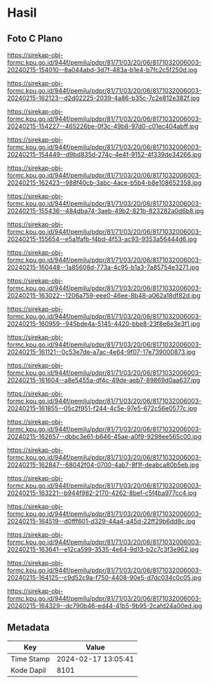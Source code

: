 # Hasil

## Foto C Plano

https://sirekap-obj-formc.kpu.go.id/944f/pemilu/pdpr/81/71/03/20/06/8171032006003-20240215-154010--8a044abd-3d7f-483a-b1e4-b7fc2c5f250d.jpg

https://sirekap-obj-formc.kpu.go.id/944f/pemilu/pdpr/81/71/03/20/06/8171032006003-20240215-162123--d2d02225-2039-4a86-b35c-7c2e812e382f.jpg

https://sirekap-obj-formc.kpu.go.id/944f/pemilu/pdpr/81/71/03/20/06/8171032006003-20240215-154227--465226be-0f3c-49b8-97d0-c01ec404abff.jpg

https://sirekap-obj-formc.kpu.go.id/944f/pemilu/pdpr/81/71/03/20/06/8171032006003-20240215-154449--d9bd835d-274c-4e4f-9152-4f339de34266.jpg

https://sirekap-obj-formc.kpu.go.id/944f/pemilu/pdpr/81/71/03/20/06/8171032006003-20240215-162423--988f40cb-3abc-4ace-b5b4-b8e108652358.jpg

https://sirekap-obj-formc.kpu.go.id/944f/pemilu/pdpr/81/71/03/20/06/8171032006003-20240215-155436--484dba74-3aeb-49b2-821b-823282a0d6b8.jpg

https://sirekap-obj-formc.kpu.go.id/944f/pemilu/pdpr/81/71/03/20/06/8171032006003-20240215-155654--e5a1fafb-f4bd-4f53-ac93-9353a56444d6.jpg

https://sirekap-obj-formc.kpu.go.id/944f/pemilu/pdpr/81/71/03/20/06/8171032006003-20240215-160448--1a85608d-773a-4c95-b1a3-7a85754e3271.jpg

https://sirekap-obj-formc.kpu.go.id/944f/pemilu/pdpr/81/71/03/20/06/8171032006003-20240215-163022--1206a759-eee0-46ee-8b48-a062a18df82d.jpg

https://sirekap-obj-formc.kpu.go.id/944f/pemilu/pdpr/81/71/03/20/06/8171032006003-20240215-160959--945bde4a-5145-4420-bbe8-23f8e6e3e3f1.jpg

https://sirekap-obj-formc.kpu.go.id/944f/pemilu/pdpr/81/71/03/20/06/8171032006003-20240215-161121--0c53e7de-a7ac-4e64-9f07-17e739000873.jpg

https://sirekap-obj-formc.kpu.go.id/944f/pemilu/pdpr/81/71/03/20/06/8171032006003-20240215-161604--a8e5455a-df4c-49de-aeb7-89869d0aa637.jpg

https://sirekap-obj-formc.kpu.go.id/944f/pemilu/pdpr/81/71/03/20/06/8171032006003-20240215-161855--05c2f951-f244-4c5e-97e5-672c56e0577c.jpg

https://sirekap-obj-formc.kpu.go.id/944f/pemilu/pdpr/81/71/03/20/06/8171032006003-20240215-162657--dbbc3e61-b646-45ae-a0f9-9298ee565c00.jpg

https://sirekap-obj-formc.kpu.go.id/944f/pemilu/pdpr/81/71/03/20/06/8171032006003-20240215-162847--68042f04-0700-4ab7-8f1f-deabca80b5eb.jpg

https://sirekap-obj-formc.kpu.go.id/944f/pemilu/pdpr/81/71/03/20/06/8171032006003-20240215-163221--b944f982-2170-4262-8bef-c5f4ba977cc4.jpg

https://sirekap-obj-formc.kpu.go.id/944f/pemilu/pdpr/81/71/03/20/06/8171032006003-20240215-164519--d0fff601-d329-44a4-a45d-22ff29b6dd8c.jpg

https://sirekap-obj-formc.kpu.go.id/944f/pemilu/pdpr/81/71/03/20/06/8171032006003-20240215-163641--e12ca599-3535-4e64-9d13-b2c7c3f3e962.jpg

https://sirekap-obj-formc.kpu.go.id/944f/pemilu/pdpr/81/71/03/20/06/8171032006003-20240215-164125--c9d52c9a-f750-4408-90e5-d7dc034c0c05.jpg

https://sirekap-obj-formc.kpu.go.id/944f/pemilu/pdpr/81/71/03/20/06/8171032006003-20240215-164329--dc790b46-ed44-41b5-9b95-2cafd24a00ed.jpg


## Metadata

| Key        | Value               |
| ---------- | ------------------- |
| Time Stamp | 2024-02-17 13:05:41 |
| Kode Dapil | 8101                |



